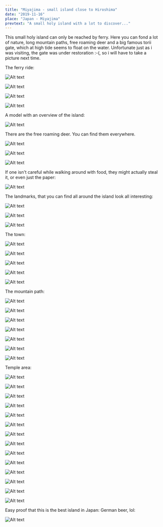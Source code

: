 ```yaml
---
title: "Miyajima - small island close to Hiroshima"
date: "2019-11-16"
place: "Japan - Miyajima"
prevtext: "A small holy island with a lot to discover..."
---
```


This small holy island can only be reached by ferry. Here you can fond a lot of nature, long mountain paths,
free roaming deer and a big famous torii gate, which at high tide seems to float on the water. Unfortunate just as i was visiting,
the gate was under restoration :-(, so i will have to take a picture next time.


The ferry ride:

![Alt text](/static/post-media/visiting-the-island-miyajima/20191108_134244.jpg#postimgtype)

![Alt text](/static/post-media/visiting-the-island-miyajima/20191108_134315.jpg#postimgtype)

![Alt text](/static/post-media/visiting-the-island-miyajima/20191108_134421.jpg#postimgtype)

![Alt text](/static/post-media/visiting-the-island-miyajima/20191108_135033.jpg#postimgtype)



A model with an overview of the island:

![Alt text](/static/post-media/visiting-the-island-miyajima/20191108_135450.jpg#postimgtype)

There are the free roaming deer. You can find them everywhere. 

![Alt text](/static/post-media/visiting-the-island-miyajima/20191108_135609.jpg#postimgtype)

![Alt text](/static/post-media/visiting-the-island-miyajima/20191108_135640.jpg#postimgtype)

![Alt text](/static/post-media/visiting-the-island-miyajima/20191108_142207.jpg#postimgtype)

If one isn't careful while walking around with food, they might actually steal it,
or even just the paper:


![Alt text](/static/post-media/visiting-the-island-miyajima/20191108_135851.jpg#postimgtype)

The landmarks, that you can find all around the island look all interesting:


![Alt text](/static/post-media/visiting-the-island-miyajima/20191108_140035.jpg#postimgtype)

![Alt text](/static/post-media/visiting-the-island-miyajima/20191108_140702.jpg#postimgtype)

![Alt text](/static/post-media/visiting-the-island-miyajima/20191108_140008.jpg#postimgtype)

The town:

![Alt text](/static/post-media/visiting-the-island-miyajima/20191108_142317.jpg#postimgtype)

![Alt text](/static/post-media/visiting-the-island-miyajima/20191108_142405.jpg#postimgtype)

![Alt text](/static/post-media/visiting-the-island-miyajima/20191108_142459.jpg#postimgtype)

![Alt text](/static/post-media/visiting-the-island-miyajima/20191108_142635.jpg#postimgtype)

![Alt text](/static/post-media/visiting-the-island-miyajima/20191108_144502.jpg#postimgtype)

The mountain path:


![Alt text](/static/post-media/visiting-the-island-miyajima/20191108_144624.jpg#postimgtype)

![Alt text](/static/post-media/visiting-the-island-miyajima/20191108_144721.jpg#postimgtype)

![Alt text](/static/post-media/visiting-the-island-miyajima/20191108_144743.jpg#postimgtype)

![Alt text](/static/post-media/visiting-the-island-miyajima/20191108_144845.jpg#postimgtype)

![Alt text](/static/post-media/visiting-the-island-miyajima/20191108_145053.jpg#postimgtype)

![Alt text](/static/post-media/visiting-the-island-miyajima/20191108_145218.jpg#postimgtype)

![Alt text](/static/post-media/visiting-the-island-miyajima/20191108_145301.jpg#postimgtype)

Temple area:

![Alt text](/static/post-media/visiting-the-island-miyajima/20191108_145442.jpg#postimgtype)

![Alt text](/static/post-media/visiting-the-island-miyajima/20191108_145533.jpg#postimgtype)

![Alt text](/static/post-media/visiting-the-island-miyajima/20191108_145613.jpg#postimgtype)

![Alt text](/static/post-media/visiting-the-island-miyajima/20191108_145632.jpg#postimgtype)

![Alt text](/static/post-media/visiting-the-island-miyajima/20191108_145726.jpg#postimgtype)

![Alt text](/static/post-media/visiting-the-island-miyajima/20191108_145726.jpg#postimgtype)

![Alt text](/static/post-media/visiting-the-island-miyajima/20191108_150115.jpg#postimgtype)

![Alt text](/static/post-media/visiting-the-island-miyajima/20191108_150314.jpg#postimgtype)

![Alt text](/static/post-media/visiting-the-island-miyajima/20191108_150345.jpg#postimgtype)

![Alt text](/static/post-media/visiting-the-island-miyajima/20191108_150515.jpg#postimgtype)

![Alt text](/static/post-media/visiting-the-island-miyajima/20191108_150533.jpg#postimgtype)

![Alt text](/static/post-media/visiting-the-island-miyajima/20191108_150957.jpg#postimgtype)

![Alt text](/static/post-media/visiting-the-island-miyajima/20191108_152223.jpg#postimgtype)

![Alt text](/static/post-media/visiting-the-island-miyajima/20191108_153508.jpg#postimgtype)

Easy proof that this is the best island in Japan: German beer, lol:

![Alt text](/static/post-media/visiting-the-island-miyajima/20191108_162639.jpg#postimgtype)


